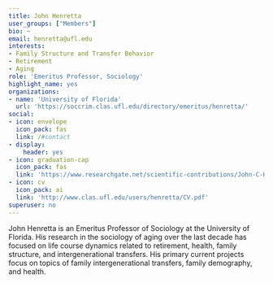 ```yaml
---
title: John Henretta
user_groups: ["Members"]
bio: ~
email: henretta@ufl.edu
interests:
- Family Structure and Transfer Behavior
- Retirement
- Aging
role: 'Emeritus Professor, Sociology'
highlight_name: yes
organizations:
- name: 'University of Florida'
  url: 'https://soccrim.clas.ufl.edu/directory/emeritus/henretta/'
social:
- icon: envelope
  icon_pack: fas
  link: /#contact
- display:
    header: yes
- icon: graduation-cap
  icon_pack: fas
  link: 'https://www.researchgate.net/scientific-contributions/John-C-Henretta-79312710'
- icon: cv
  icon_pack: ai
  link: 'http://www.clas.ufl.edu/users/henretta/CV.pdf'
superuser: no
---
```


John Henretta is an Emeritus Professor of Sociology at the University of Florida. His research in the sociology of aging over the last decade has focused on life course dynamics related to retirement, health, family structure, and intergenerational transfers. His primary current projects focus on topics of family intergenerational transfers, family demography, and health.